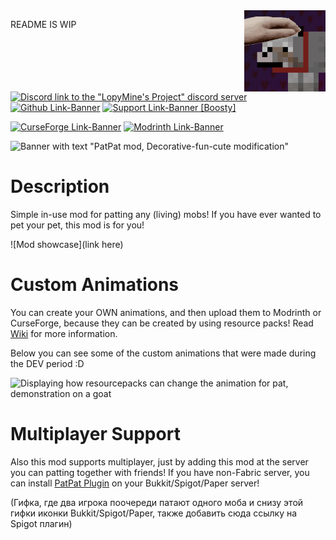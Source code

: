 <img src="src/main/resources/icon/icon.png" align="right" width="130px" alt="mod logo"/>

README IS WIP

[![Discord link to the "LopyMine's Project" discord server](https://cdn.modrinth.com/data/cached_images/21f178aff2b64844fefeaf94a3a3a418440fd43f.png)](https://discord.gg/NZzxdkrV4s) [![Github Link-Banner](https://cdn.modrinth.com/data/cached_images/d87060a9e4522786e45b4b54d10853a1b4a91b10.png)](https://github.com/LopyMine/CollisionFix) [![Support Link-Banner [Boosty]](https://cdn.modrinth.com/data/cached_images/dce91fef079649dee277c52a998fc068e745e99e.png)](https://boosty.to/lopymine/donate)

[![CurseForge Link-Banner](https://cdn.modrinth.com/data/cached_images/c39affcb732c8b1a4fe189e79898c686da3d63e2.png)](https://www.curseforge.com/minecraft/mc-mods/collision-fix) [![Modrinth Link-Banner](https://cdn.modrinth.com/data/cached_images/9991553f6a20e5105b9b153b8d817bc3630c18a8.png)](https://modrinth.com/mod/collision-fix)

![Banner with text "PatPat mod, Decorative-fun-cute modification"](https://cdn.modrinth.com/data/cached_images/da8941a941917d438a8d2606cac7a3f8fd563cf1.webp)
# Description
Simple in-use mod for patting any (living) mobs! If you have ever wanted to pet your pet, this mod is for you!

![Mod showcase](link here)

# Custom Animations
You can create your OWN animations, and then upload them to Modrinth or CurseForge, because they can be created by using resource packs! Read [Wiki](https://github.com/nikita51bot/nikita51bot/wiki/%D0%9A%D0%B0%D1%81%D1%82%D0%BE%D0%BC%D0%BD%D1%8B%D0%B5-%D0%90%D0%BD%D0%B8%D0%BC%D0%B0%D1%86%D0%B8%D0%B8) for more information.

Below you can see some of the custom animations that were made during the DEV period :D

![Displaying how resourcepacks can change the animation for pat, demonstration on a goat](https://cdn.modrinth.com/data/cached_images/5407cbbee00cc38c36ae6cbee0ae16697d0df8d1.webp)
# Multiplayer Support
Also this mod supports multiplayer, just by adding this mod at the server you can patting together with friends! If you have non-Fabric server, you can install [PatPat Plugin](https://modrinth.com/project/patpat-plugin) on your Bukkit/Spigot/Paper server!

(Гифка, где два игрока поочереди патают одного моба и снизу этой гифки иконки Bukkit/Spigot/Paper, также добавить сюда ссылку на Spigot плагин)